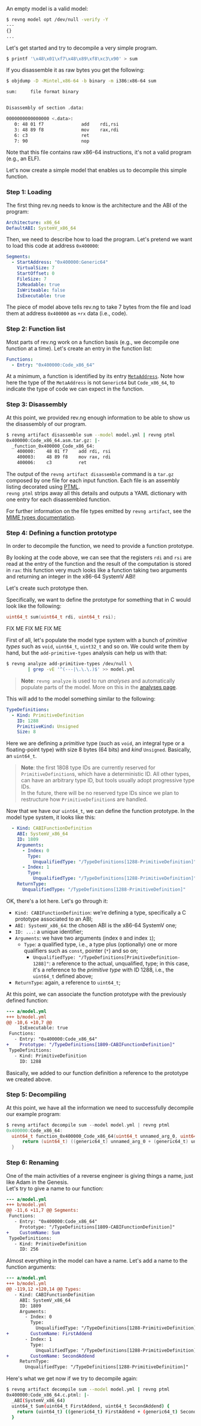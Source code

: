 An empty model is a valid model:

```bash
$ revng model opt /dev/null -verify -Y
---
{}
...
```

Let's get started and try to decompile a very simple program.

```bash
$ printf '\x48\x01\xf7\x48\x89\xf8\xc3\x90' > sum
```

If you disassemble it as raw bytes you get the following:

```bash
$ objdump -D -Mintel,x86-64 -b binary -m i386:x86-64 sum

sum:     file format binary


Disassembly of section .data:

0000000000000000 <.data>:
   0: 48 01 f7              add    rdi,rsi
   3: 48 89 f8              mov    rax,rdi
   6: c3                    ret
   7: 90                    nop
```

Note that this file contains raw x86-64 instructions, it's not a valid program (e.g., an ELF).

Let's now create a simple model that enables us to decompile this simple function.

### Step 1: Loading

The first thing rev.ng needs to know is the architecture and the ABI of the program:

```yaml title="model.yml"
Architecture: x86_64
DefaultABI: SystemV_x86_64
```

Then, we need to describe how to load the program.
Let's pretend we want to load this code at address `0x400000`:

```yaml title="model.yml"
Segments:
  - StartAddress: "0x400000:Generic64"
    VirtualSize: 7
    StartOffset: 0
    FileSize: 7
    IsReadable: true
    IsWriteable: false
    IsExecutable: true
```

The piece of model above tells rev.ng to take 7 bytes from the file and load them at address `0x400000` as `+rx` data (i.e., code).

### Step 2: Function list

Most parts of rev.ng work on a function basis (e.g., we decompile one function at a time).
Let's create an entry in the function list:

```yaml title="model.yml"
Functions:
  - Entry: "0x400000:Code_x86_64"
```

At a minimum, a function is identified by its entry [`MetaAddress`](metaaddress.md).
Note how here the type of the `MetaAddress` is not `Generic64` but `Code_x86_64`, to indicate the type of code we can expect in the function.

### Step 3: Disassembly

At this point, we provided rev.ng enough information to be able to show us the disassembly of our program.

```bash
$ revng artifact disassemble sum --model model.yml | revng ptml
0x400000:Code_x86_64.asm.tar.gz: |-
  _function_0x400000_Code_x86_64:
    400000:    48 01 f7    add rdi, rsi
    400003:    48 89 f8    mov rax, rdi
    400006:    c3          ret
```

The output of the `revng artifact disassemble` command is a `tar.gz` composed by one file for each input function. Each file is an assembly listing decorated using [PTML](../references/ptml.md).
<br />`revng ptml` strips away all this details and outputs a YAML dictionary with one entry for each disassembled function.

For further information on the file types emitted by `revng artifact`, see the [MIME types documentation](../references/mime-types.md).

### Step 4: Defining a function prototype

In order to decompile the function, we need to provide a function prototype.

By looking at the code above, we can see that the registers `rdi` and `rsi` are read at the entry of the function and the result of the computation is stored in `rax`: this function very much looks like a function taking two arguments and returning an integer in the x86-64 SystemV ABI!

Let's create such prototype then.

Specifically, we want to define the prototype for something that in C would look like the following:

```c
uint64_t sum(uint64_t rdi, uint64_t rsi);
```

FIX ME FIX ME FIX ME

First of all, let's populate the model type system with a bunch of *primitive types* such as `void`, `uint64_t`, `uint32_t` and so on.
We could write them by hand, but the `add-primitive-types` analysis can help us with that:

```bash
$ revng analyze add-primitive-types /dev/null \
        | grep -vE '^(---|\.\.\.)$' >> model.yml
```

> **Note**: `revng analyze` is used to run *analyses* and automatically populate parts of the model. More on this in the [analyses page](analyses.md).

This will add to the model something similar to the following:

```yaml
TypeDefinitions:
  - Kind: PrimitiveDefinition
    ID: 1288
    PrimitiveKind: Unsigned
    Size: 8
```

Here we are defining a *primitive* type (such as `void`, an integral type or a floating-point type) with size 8 bytes (64 bits) and *kind* `Unsigned`. Basically, an `uint64_t`.

> **Note**: the first 1808 type IDs are currently reserved for `PrimitiveDefinition`s, which have a deterministic ID.
> All other types, can have an arbitrary type ID, but tools usually adopt progressive type IDs.
> <br />In the future, there will be no reserved type IDs since we plan to restructure how `PrimitiveDefinition`s are handled.

Now that we have our `uint64_t`, we can define the function prototype.
In the model type system, it looks like this:

```yaml title="model.yml"
  - Kind: CABIFunctionDefinition
    ABI: SystemV_x86_64
    ID: 1809
    Arguments:
      - Index: 0
        Type:
          UnqualifiedType: "/TypeDefinitions[1288-PrimitiveDefinition]"
      - Index: 1
        Type:
          UnqualifiedType: "/TypeDefinitions[1288-PrimitiveDefinition]"
    ReturnType:
      UnqualifiedType: "/TypeDefinitions[1288-PrimitiveDefinition]"
```

OK, there's a lot here. Let's go through it:

* `Kind: CABIFunctionDefinition`: we're defining a type, specifically a C prototype associated to an ABI;
* `ABI: SystemV_x86_64`: the chosen ABI is the x86-64 SystemV one;
* `ID: ...`: a unique identifier;
* `Arguments`: we have two arguments (index `0` and index `1`);
  * `Type`: a qualified type, i.e., a type plus (optionally) one or more qualifiers such as `const`, pointer (`*`) and so on;
    * `UnqualifiedType: "/TypeDefinitions[PrimitiveDefinition-1288]"`: a reference to the actual, unqualified, type; in this case, it's a reference to the *primitive type* with ID 1288, i.e., the `uint64_t` defined above;
* `ReturnType`: again, a reference to `uint64_t`;

At this point, we can associate the function prototype with the previously defined function:

```diff
--- a/model.yml
+++ b/model.yml
@@ -10,6 +10,7 @@
     IsExecutable: true
 Functions:
   - Entry: "0x400000:Code_x86_64"
+    Prototype: "/TypeDefinitions[1809-CABIFunctionDefinition]"
 TypeDefinitions:
   - Kind: PrimitiveDefinition
     ID: 1288
```

Basically, we added to our function definition a reference to the prototype we created above.

### Step 5: Decompiling

At this point, we have all the information we need to successfully decompile our example program:

```c
$ revng artifact decompile sum --model model.yml | revng ptml
0x400000:Code_x86_64:
  uint64_t function_0x400000_Code_x86_64(uint64_t unnamed_arg_0, uint64_t unnamed_arg_1) {
      return (uint64_t) ((generic64_t) unnamed_arg_0 + (generic64_t) unnamed_arg_1);
  }
```

### Step 6: Renaming

One of the main activities of a reverse engineer is giving things a name, just like Adam in the Genesis.
<br />Let's try to give a name to our function:

```diff
--- a/model.yml
+++ b/model.yml
@@ -11,6 +11,7 @@ Segments:
 Functions:
   - Entry: "0x400000:Code_x86_64"
     Prototype: "/TypeDefinitions[1809-CABIFunctionDefinition]"
+    CustomName: Sum
 TypeDefinitions:
   - Kind: PrimitiveDefinition
     ID: 256
```

Almost everything in the model can have a name. Let's add a name to the function arguments:

```diff
--- a/model.yml
+++ b/model.yml
@@ -119,12 +120,14 @@ Types:
   - Kind: CABIFunctionDefinition
     ABI: SystemV_x86_64
     ID: 1809
     Arguments:
       - Index: 0
         Type:
           UnqualifiedType: "/TypeDefinitions[1288-PrimitiveDefinition]"
+        CustomName: FirstAddend
       - Index: 1
         Type:
           UnqualifiedType: "/TypeDefinitions[1288-PrimitiveDefinition]"
+        CustomName: SecondAddend
     ReturnType:
       UnqualifiedType: "/TypeDefinitions[1288-PrimitiveDefinition]"
```

Here's what we get now if we try to decompile again:

```bash
$ revng artifact decompile sum --model model.yml | revng ptml
0x400000:Code_x86_64.c.ptml: |-
  _ABI(SystemV_x86_64)
  uint64_t Sum(uint64_t FirstAddend, uint64_t SecondAddend) {
    return (uint64_t) ((generic64_t) FirstAddend + (generic64_t) SecondAddend);
  }

```
